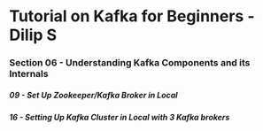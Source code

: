 # Tutorial on Kafka for Beginners - Dilip S

### Section 06 - Understanding Kafka Components and its Internals

##### 09 - Set Up Zookeeper/Kafka Broker in Local 

##### 16 - Setting Up Kafka Cluster in Local with 3 Kafka brokers
 


